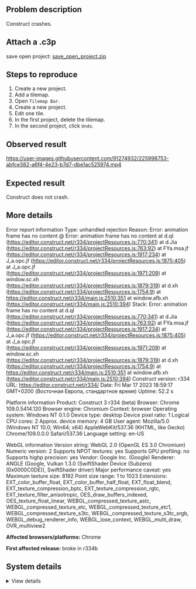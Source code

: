 ## Problem description

Construct crashes.

## Attach a .c3p

save open project: [save_open_project.zip](https://github.com/WilsonPercival/WilsonPercival/files/11005002/save_open_project.zip)

## Steps to reproduce

1. Create a new project.
2. Add a tilemap.
3. Open `Tilemap Bar`.
4. Create a new project.
5. Edit one tile.
6. In the first project, delete the tilemap.
7. In the second project, click `Undo`.

## Observed result

https://user-images.githubusercontent.com/91274932/225998753-abfce382-a6f4-4e23-b7d7-dbe1ac525974.mp4

## Expected result

Construct does not crash.

## More details

Error report information
Type: unhandled rejection
Reason: Error: animation frame has no content @ Error: animation frame has no content at d.qI (https://editor.construct.net/r334/projectResources.js:770:341) at d.Jia (https://editor.construct.net/r334/projectResources.js:763:92) at FYa.msa.jf (https://editor.construct.net/r334/projectResources.js:1917:234) at J_a.opc.jf (https://editor.construct.net/r334/projectResources.js:1875:405) at J_a.opc.jf (https://editor.construct.net/r334/projectResources.js:1971:209) at window.sc.xh (https://editor.construct.net/r334/projectResources.js:1879:319) at d.xh (https://editor.construct.net/r334/projectResources.js:1754:9) at https://editor.construct.net/r334/main.js:2510:351 at window.afb.xh (https://editor.construct.net/r334/main.js:2510:394)
Stack: Error: animation frame has no content at d.qI (https://editor.construct.net/r334/projectResources.js:770:341) at d.Jia (https://editor.construct.net/r334/projectResources.js:763:92) at FYa.msa.jf (https://editor.construct.net/r334/projectResources.js:1917:234) at J_a.opc.jf (https://editor.construct.net/r334/projectResources.js:1875:405) at J_a.opc.jf (https://editor.construct.net/r334/projectResources.js:1971:209) at window.sc.xh (https://editor.construct.net/r334/projectResources.js:1879:319) at d.xh (https://editor.construct.net/r334/projectResources.js:1754:9) at https://editor.construct.net/r334/main.js:2510:351 at window.afb.xh (https://editor.construct.net/r334/main.js:2510:394)
Construct version: r334
URL: https://editor.construct.net/r334/
Date: Fri Mar 17 2023 18:59:17 GMT+0200 (Восточная Европа, стандартное время)
Uptime: 52.2 s

Platform information
Product: Construct 3 r334 (beta)
Browser: Chrome 109.0.5414.120
Browser engine: Chromium
Context: browser
Operating system: Windows NT 0.1.0
Device type: desktop
Device pixel ratio: 1
Logical CPU cores: 2
Approx. device memory: 4 GB
User agent: Mozilla/5.0 (Windows NT 10.0; Win64; x64) AppleWebKit/537.36 (KHTML, like Gecko) Chrome/109.0.0.0 Safari/537.36
Language setting: en-US

WebGL information
Version string: WebGL 2.0 (OpenGL ES 3.0 Chromium)
Numeric version: 2
Supports NPOT textures: yes
Supports GPU profiling: no
Supports highp precision: yes
Vendor: Google Inc. (Google)
Renderer: ANGLE (Google, Vulkan 1.3.0 (SwiftShader Device (Subzero) (0x0000C0DE)), SwiftShader driver)
Major performance caveat: yes
Maximum texture size: 8192
Point size range: 1 to 1023
Extensions: EXT_color_buffer_float, EXT_color_buffer_half_float, EXT_float_blend, EXT_texture_compression_bptc, EXT_texture_compression_rgtc, EXT_texture_filter_anisotropic, OES_draw_buffers_indexed, OES_texture_float_linear, WEBGL_compressed_texture_astc, WEBGL_compressed_texture_etc, WEBGL_compressed_texture_etc1, WEBGL_compressed_texture_s3tc, WEBGL_compressed_texture_s3tc_srgb, WEBGL_debug_renderer_info, WEBGL_lose_context, WEBGL_multi_draw, OVR_multiview2

**Affected browsers/platforms:** Chrome

**First affected release:** broke in r334b

## System details

<details><summary>View details</summary>

Platform information
Product: Construct 3 r334 (beta)
Browser: Chrome 109.0.5414.120
Browser engine: Chromium
Context: browser
Operating system: Windows NT 0.1.0
Device type: desktop
Device pixel ratio: 1
Logical CPU cores: 2
Approx. device memory: 4 GB
User agent: Mozilla/5.0 (Windows NT 10.0; Win64; x64) AppleWebKit/537.36 (KHTML, like Gecko) Chrome/109.0.0.0 Safari/537.36
Language setting: en-US

Local storage
Storage quota (approx): 59 gb
Storage usage (approx): 174 mb (0.3%)
Persistant storage: No

Browser support notes
This list contains missing features that are not required, but could improve performance or user experience if supported.

UI effects are disabled in settings.
WebGL indicates a major performance caveat. It is probably using software rendering.
WebGL information
Version string: WebGL 2.0 (OpenGL ES 3.0 Chromium)
Numeric version: 2
Supports NPOT textures: yes
Supports GPU profiling: no
Supports highp precision: yes
Vendor: Google Inc. (Google)
Renderer: ANGLE (Google, Vulkan 1.3.0 (SwiftShader Device (Subzero) (0x0000C0DE)), SwiftShader driver)
Major performance caveat: yes
Maximum texture size: 8192
Point size range: 1 to 1023
Extensions:

EXT_color_buffer_float
EXT_color_buffer_half_float
EXT_float_blend
EXT_texture_compression_bptc
EXT_texture_compression_rgtc
EXT_texture_filter_anisotropic
OES_draw_buffers_indexed
OES_texture_float_linear
WEBGL_compressed_texture_astc
WEBGL_compressed_texture_etc
WEBGL_compressed_texture_etc1
WEBGL_compressed_texture_s3tc
WEBGL_compressed_texture_s3tc_srgb
WEBGL_debug_renderer_info
WEBGL_lose_context
WEBGL_multi_draw
OVR_multiview2
Audio information
System sample rate: 48000 Hz
Output channels: 2
Output interpretation: speakers
Supported decode formats:

WebM Opus (audio/webm; codecs=opus)
Ogg Opus (audio/ogg; codecs=opus)
WebM Vorbis (audio/webm; codecs=vorbis)
Ogg Vorbis (audio/ogg; codecs=vorbis)
MPEG-4 AAC (audio/mp4; codecs=mp4a.40.5)
MP3 (audio/mpeg)
FLAC (audio/flac)
PCM WAV (audio/wav; codecs=1)
Supported encode formats:

WebM Opus (audio/webm; codecs=opus)
Video information
Supported decode formats:

WebM AV1 (video/webm; codecs=av01.0.00M.08)
MP4 AV1 (video/mp4; codecs=av01.0.00M.08)
WebM VP9 (video/webm; codecs=vp9)
WebM VP8 (video/webm; codecs=vp8)
Ogg Theora (video/ogg; codecs=theora)
H.264 (video/mp4; codecs=avc1.42E01E)
Supported encode formats:

WebM VP9 (video/webm; codecs=vp9)
WebM VP8 (video/webm; codecs=vp8)

</details>
